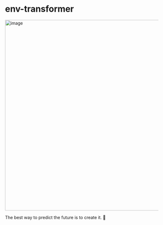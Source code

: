 # env-transformer

<img width="625" alt="image" src="https://github.com/user-attachments/assets/724d00ab-7cc7-4353-89d4-fa40512292b9" />

<!-- INSPIRATIONAL_QUOTE_START -->
The best way to predict the future is to create it.
🐶
<!-- INSPIRATIONAL_QUOTE_END -->
